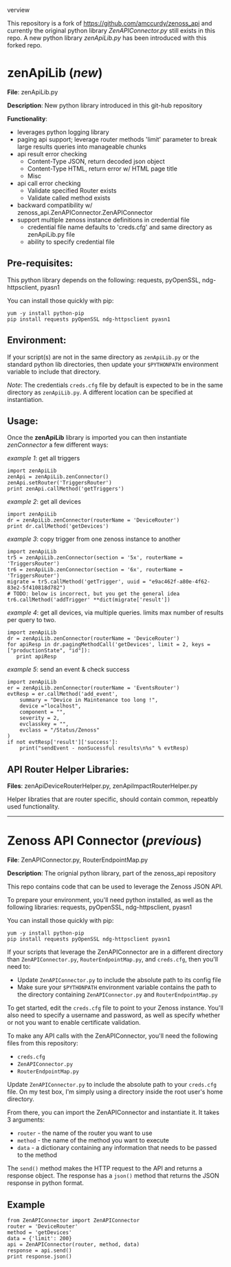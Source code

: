 verview

This repository is a fork of https://github.com/amccurdy/zenoss_api and currently the original python library _ZenAPIConnector.py_ still exists in this repo. A new python library _zenApiLib.py_ has been introduced with this forked repo.

# zenApiLib (_new_)
**File**: zenApiLib.py

**Description**: New python library introduced in this git-hub repository

**Functionality**:
- leverages python logging library
- paging api support; leverage router methods 'limit' parameter to break large results queries into manageable chunks
- api result error checking
    - Content-Type JSON, return decoded json object
    - Content-Type HTML, return error w/ HTML page title
    - Misc
- api call error checking
    - Validate specified Router exists
    - Validate called method exists
- backward compatibility w/ zenoss_api.ZenAPIConnector.ZenAPIConnector
- support multiple zenoss instance definitions in credential file
    - credential file name defaults to 'creds.cfg' and same directory as zenApiLib.py file
    - ability to specify credential file

## Pre-requisites:
This python library depends on the following: requests, pyOpenSSL, ndg-httpsclient, pyasn1

You can install those quickly with pip:
```
yum -y install python-pip
pip install requests pyOpenSSL ndg-httpsclient pyasn1
```

## Environment:

If your script(s) are not in the same directory as `zenApiLib.py` or the standard python lib directories, then update your `$PYTHONPATH` environment variable to include that directory.

_Note_: The credentials `creds.cfg` file by default is expected to be in the same directory as `zenApiLib.py`. A different location can be specified at instantiation.

## Usage:

Once the **zenApiLib** library is imported you can then instantiate _zenConnector_ a few different ways:

_example 1_: get all triggers
```
import zenApiLib
zenApi = zenApiLib.zenConnector()
zenApi.setRouter('TriggersRouter')
print zenApi.callMethod('getTriggers')
```

_example 2_: get all devices
```
import zenApiLib
dr = zenApiLib.zenConnector(routerName = 'DeviceRouter')
print dr.callMethod('getDevices')
```

_example 3_: copy trigger from one zenoss instance to another
```
import zenApiLib
tr5 = zenApiLib.zenConnector(section = '5x', routerName = 'TriggersRouter')
tr6 = zenApiLib.zenConnector(section = '6x', routerName = 'TriggersRouter')
migrate = tr5.callMethod('getTrigger', uuid = "e9ac462f-a80e-4f62-83e2-5f410818d782")
# TODO: below is incorrect, but you get the general idea
tr6.callMethod('addTrigger' **dict(migrate['result'])
```

_example 4_: get all devices, via multiple queries. limits max number of results per query to two.
```
import zenApiLib
dr = zenApiLib.zenConnector(routerName = 'DeviceRouter')
for apiResp in dr.pagingMethodCall('getDevices', limit = 2, keys = ["productionState", "id"]):
   print apiResp
```

_example 5_: send an event & check success
```
import zenApiLib
er = zenApiLib.zenConnector(routerName = 'EventsRouter')
evtResp = er.callMethod('add_event', 
    summary = "Device in Maintenance too long !",
    device ="localhost",
    component = "",
    severity = 2,
    evclasskey = "",
    evclass = "/Status/Zenoss"
)
if not evtResp['result']['success']:
    print("sendEvent - nonSucessful results\n%s" % evtResp)
```

## API Router Helper Libraries:
**Files**: zenApiDeviceRouterHelper.py, zenApiImpactRouterHelper.py

Helper libraties that are router specific, should contain common, repeatbly used functionality.

------

# Zenoss API Connector (_previous_)
**File**: ZenAPIConnector.py, RouterEndpointMap.py

**Description**: The orignial python library, part of the zenoss_api repository

This repo contains code that can be used to leverage the Zenoss JSON API. 

To prepare your environment, you'll need python installed, as well as the following libraries: requests, pyOpenSSL, ndg-httpsclient, pyasn1

You can install those quickly with pip:
```
yum -y install python-pip
pip install requests pyOpenSSL ndg-httpsclient pyasn1
```

If your scripts that leverage the ZenAPIConnector are in a different directory than `ZenAPIConnector.py`, `RouterEndpointMap.py`, and `creds.cfg`, then you'll need to:
 - Update `ZenAPIConnector.py` to include the absolute path to its config file
 - Make sure your `$PYTHONPATH` environment variable contains the path to the directory containing `ZenAPIConnector.py` and `RouterEndpointMap.py`

To get started, edit the `creds.cfg` file to point to your Zenoss instance. You'll also need to specify a username and password, as well as specify whether or not you want to enable certificate validation. 

To make any API calls with the ZenAPIConnector, you'll need the following files from this repository: 

 - `creds.cfg`
 - `ZenAPIConnector.py`
 - `RouterEndpointMap.py`

Update `ZenAPIConnector.py` to include the absolute path to your `creds.cfg` file. On my test box, I'm simply using a directory inside the root user's home directory.

From there, you can import the ZenAPIConnector and instantiate it. It takes 3 arguments: 

- `router` - the name of the router you want to use
- `method` - the name of the method you want to execute
- `data` - a dictionary containing any information that needs to be passed to the method

The `send()` method makes the HTTP request to the API and returns a response object. The response has a `json()` method that returns the JSON response in python format. 

## Example 

```
from ZenAPIConnector import ZenAPIConnector
router = 'DeviceRouter'
method = 'getDevices'
data = {'limit': 200}
api = ZenAPIConnector(router, method, data)
response = api.send()
print response.json()

```

